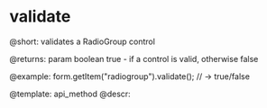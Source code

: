 validate
=============

@short: validates a RadioGroup control
 
@returns:
param   boolean     true - if a control is valid, otherwise false

@example:
form.getItem("radiogroup").validate();
// -> true/false


@template: api_method
@descr:


